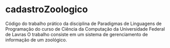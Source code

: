 # cadastroZoologico
Código do trabalho prático da disciplina de Paradigmas de Linguagens de Programação do curso de Ciência da Computação da Universidade Federal de Lavras
O trabalho consiste em um sistema de gerenciamento de informação de um zoológico.
